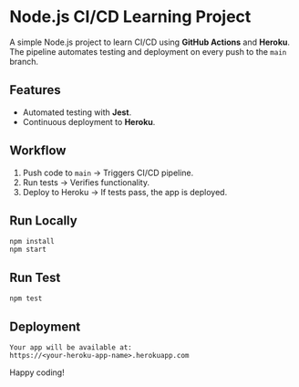 # Node.js CI/CD Learning Project

A simple Node.js project to learn CI/CD using **GitHub Actions** and **Heroku**. The pipeline automates testing and deployment on every push to the `main` branch.

## Features
- Automated testing with **Jest**.
- Continuous deployment to **Heroku**.

## Workflow
1. Push code to `main` → Triggers CI/CD pipeline.
2. Run tests → Verifies functionality.
3. Deploy to Heroku → If tests pass, the app is deployed.

## Run Locally
    npm install
    npm start

## Run Test
    npm test

## Deployment
    Your app will be available at:
    https://<your-heroku-app-name>.herokuapp.com


Happy coding!